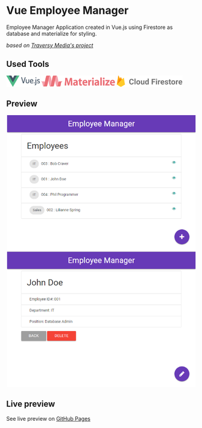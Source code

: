 # Vue Employee Manager
Employee Manager Application created in Vue.js using Firestore as database and materialize for styling.

*based on [Traversy Media's project](https://www.youtube.com/watch?v=sYNjEzcOTOs)*

## Used Tools
<img src="https://raw.githubusercontent.com/ArkejGit/vue-employee-manager/master/img/vue-logo.png" height="30"/>
<img src="https://raw.githubusercontent.com/ArkejGit/vue-employee-manager/master/img/materialize-css-logo.png" height="30"/>
<img src="https://raw.githubusercontent.com/ArkejGit/vue-employee-manager/master/img/firestore-logo.png" height="30"/>

## Preview
<p align="center">
  <img src="https://raw.githubusercontent.com/ArkejGit/vue-employee-manager/master/img/vue-employee-manager-preview-1.png" width="500"/>
  <img src="https://raw.githubusercontent.com/ArkejGit/vue-employee-manager/master/img/vue-employee-manager-preview-2.png" width="500"/>
</p>

## Live preview
See live preview on [GitHub Pages](https://arkejgit.github.io/vue-employee-manager/)
